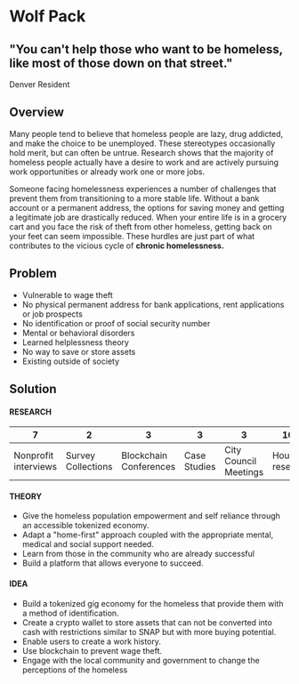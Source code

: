 # Wolf Pack

## "You can't help those who want to be homeless, like most of those down on that street."
Denver Resident

## Overview
Many people tend to believe that homeless people are lazy, drug addicted, and make the choice to be unemployed. These stereotypes occasionally hold merit, but can often be untrue. Research shows that the majority of homeless people actually have a desire to work and are actively pursuing work opportunities or already work one or more jobs.

Someone facing homelessness experiences a number of challenges that prevent them from transitioning to a more stable life. Without a bank account or a permanent address, the options for saving money and getting a legitimate job are drastically reduced. When your entire life is in a grocery cart and you face the risk of theft from other homeless, getting back on your feet can seem impossible. These hurdles are just part of what contributes to the vicious cycle of __chronic homelessness.__

## Problem

- Vulnerable to wage theft
- No physical permanent address for bank applications, rent applications or job prospects
- No identification or proof of social security number
- Mental or behavioral disorders
- Learned helplessness theory
- No way to save or store assets
- Existing outside of society

## Solution

#### RESEARCH

**7** | **2** | **3** | **3** | **3** | **100**
--- | --- | --- | --- | --- | --- |
Nonprofit interviews | Survey Collections | Blockchain Conferences | Case Studies | City Council Meetings | Hours of research

#### THEORY
- Give the homeless population empowerment and self reliance through an accessible tokenized economy.
- Adapt a "home-first" approach coupled with the appropriate mental, medical and social support needed.
- Learn from those in the community who are already successful
- Build a platform that allows everyone to succeed.


#### IDEA
- Build a tokenized gig economy for the homeless that provide them with a method of identification.
- Create a crypto wallet to store assets that can not be converted into cash with restrictions similar to SNAP but with more buying potential.
- Enable users to create a work history.
- Use blockchain to prevent wage theft.
- Engage with the local community and government to change the perceptions of the homeless 